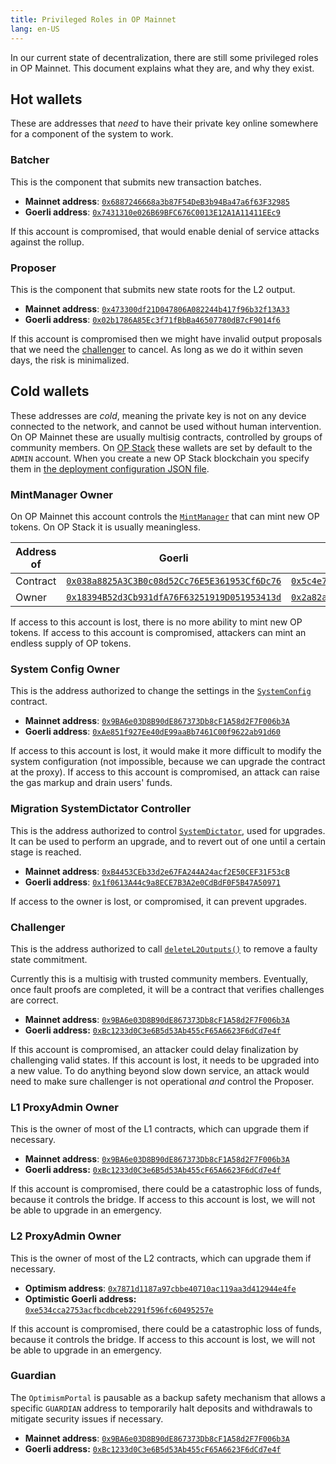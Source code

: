 ```yaml
---
title: Privileged Roles in OP Mainnet
lang: en-US
---
```


In our current state of decentralization, there are still some privileged roles in OP Mainnet. This document explains what they are, and why they exist.

## Hot wallets

These are addresses that *need* to have their private key online somewhere for a component of the system to work.

### Batcher
  
This is the component that submits new transaction batches.

- **Mainnet address**: [`0x6887246668a3b87F54DeB3b94Ba47a6f63F32985`](https://etherscan.io/address/0x6887246668a3b87F54DeB3b94Ba47a6f63F32985)
- **Goerli address**: [`0x7431310e026B69BFC676C0013E12A1A11411EEc9`](https://goerli.etherscan.io/address/0x7431310e026B69BFC676C0013E12A1A11411EEc9)

If this account is compromised, that would enable denial of service attacks against the rollup.


### Proposer
  
This is the component that submits new state roots for the L2 output. 

- **Mainnet address**: [`0x473300df21D047806A082244b417f96b32f13A33`](https://etherscan.io/address/0x473300df21D047806A082244b417f96b32f13A33)
- **Goerli address**: [`0x02b1786A85Ec3f71fBbBa46507780dB7cF9014f6`](https://goerli.etherscan.io/address/0x02b1786A85Ec3f71fBbBa46507780dB7cF9014f6)

If this account is compromised then we might have invalid output proposals that we need the [challenger](#challenger) to cancel. 
As long as we do it within seven days, the risk is minimalized.


## Cold wallets

These addresses are *cold*, meaning the private key is not on any device connected to the network, and cannot be used without human intervention.
On OP Mainnet these are usually multisig contracts, controlled by groups of community members.
On [OP Stack](https://stack.optimism.io) these wallets are set by default to the `ADMIN` account.
When you create a new OP Stack blockchain you specify them in [the deployment configuration JSON file](https://github.com/ethereum-optimism/optimism/blob/62c7f3b05a70027b30054d4c8974f44000606fb7/packages/contracts-bedrock/deploy-config/getting-started.json).


### MintManager Owner

On OP Mainnet this account controls the [`MintManager`](https://github.com/ethereum-optimism/optimism/blob/62c7f3b05a70027b30054d4c8974f44000606fb7/packages/contracts-bedrock/contracts/governance/MintManager.sol) that can mint new OP tokens.
On OP Stack it is usually meaningless.


| Address of | Goerli | Mainnet |
| - | - | - |
| Contract | [`0x038a8825A3C3B0c08d52Cc76E5E361953Cf6Dc76`](https://goerli.etherscan.io/address/0x038a8825A3C3B0c08d52Cc76E5E361953Cf6Dc76) | [`0x5c4e7ba1e219e47948e6e3f55019a647ba501005`](https://optimistic.etherscan.io/address/0x5c4e7ba1e219e47948e6e3f55019a647ba501005) 
| Owner | [`0x18394B52d3Cb931dfA76F63251919D051953413d`](https://goerli.etherscan.io/address/0x18394B52d3Cb931dfA76F63251919D051953413d) | [`0x2a82ae142b2e62cb7d10b55e323acb1cab663a26`](https://optimistic.etherscan.io/address/0x2a82ae142b2e62cb7d10b55e323acb1cab663a26) 


If access to this account is lost, there is no more ability to mint new OP tokens.
If access to this account is compromised, attackers can mint an endless supply of OP tokens.

### System Config Owner

This is the address authorized to change the settings in the [`SystemConfig`](https://github.com/ethereum-optimism/optimism/blob/62c7f3b05a70027b30054d4c8974f44000606fb7/packages/contracts-bedrock/contracts/L1/SystemConfig.sol) contract. 

- **Mainnet address**: [`0x9BA6e03D8B90dE867373Db8cF1A58d2F7F006b3A`](https://etherscan.io/address/0x9BA6e03D8B90dE867373Db8cF1A58d2F7F006b3A)
- **Goerli address**: [`0xAe851f927Ee40dE99aaBb7461C00f9622ab91d60`](https://goerli.etherscan.io/address/0xAe851f927Ee40dE99aaBb7461C00f9622ab91d60#readProxyContract)

If access to this account is lost, it would make it more difficult to modify the system configuration (not impossible, because we can upgrade the contract at the proxy). 
If access to this account is compromised, an attack can raise the gas markup and drain users' funds.


### Migration SystemDictator Controller

This is the address authorized to control [`SystemDictator`](https://github.com/ethereum-optimism/optimism/blob/62c7f3b05a70027b30054d4c8974f44000606fb7/packages/contracts-bedrock/contracts/deployment/SystemDictator.sol), used for upgrades.
It can be used to perform an upgrade, and to revert out of one until a certain stage is reached.

- **Mainnet address**: [`0xB4453CEb33d2e67FA244A24acf2E50CEF31F53cB`](https://etherscan.io/address/0xB4453CEb33d2e67FA244A24acf2E50CEF31F53cB)
- **Goerli address**: [`0x1f0613A44c9a8ECE7B3A2e0CdBdF0F5B47A50971`](https://goerli.etherscan.io/address/0x1f0613A44c9a8ECE7B3A2e0CdBdF0F5B47A50971#readProxyContract)


If access to the owner is lost, or compromised, it can prevent upgrades. 


### Challenger

This is the address authorized to call [`deleteL2Outputs()`](https://github.com/ethereum-optimism/optimism/blob/62c7f3b05a70027b30054d4c8974f44000606fb7/packages/contracts-bedrock/contracts/L1/L2OutputOracle.sol#L133-L167) to remove a faulty state commitment. 

Currently this is a multisig with trusted community members.
Eventually, once fault proofs are completed, it will be a contract that verifies challenges are correct.

- **Mainnet address**: [`0x9BA6e03D8B90dE867373Db8cF1A58d2F7F006b3A`](https://etherscan.io/address/0x9BA6e03D8B90dE867373Db8cF1A58d2F7F006b3A)
- **Goerli address:** [`0xBc1233d0C3e6B5d53Ab455cF65A6623F6dCd7e4f`](https://goerli.etherscan.io/address/0xBc1233d0C3e6B5d53Ab455cF65A6623F6dCd7e4f#readProxyContract)


If this account is compromised, an attacker could delay finalization by challenging valid states.
If this account is lost, it needs to be upgraded into a new value.
To do anything beyond slow down service, an attack would need to make sure challenger is not operational *and* control the Proposer.

### L1 ProxyAdmin Owner

This is the owner of most of the L1 contracts, which can upgrade them if necessary. 

- **Mainnet address**: [`0x9BA6e03D8B90dE867373Db8cF1A58d2F7F006b3A`](https://etherscan.io/address/0x9BA6e03D8B90dE867373Db8cF1A58d2F7F006b3A)
- **Goerli address:** [`0xBc1233d0C3e6B5d53Ab455cF65A6623F6dCd7e4f`](https://goerli.etherscan.io/address/0xBc1233d0C3e6B5d53Ab455cF65A6623F6dCd7e4f#readProxyContract)

If this account is compromised, there could be a catastrophic loss of funds, because it controls the bridge.
If access to this account is lost, we will not be able to upgrade in an emergency.

### L2 ProxyAdmin Owner

This is the owner of most of the L2 contracts, which can upgrade them if necessary.

- **Optimism address**: [`0x7871d1187a97cbbe40710ac119aa3d412944e4fe`](https://optimistic.etherscan.io/address/0x7871d1187a97cbbe40710ac119aa3d412944e4fe)
- **Optimistic Goerli address:** [`0xe534cca2753acfbcdbceb2291f596fc60495257e`](https://goerli-optimism.etherscan.io/address/0xe534cca2753acfbcdbceb2291f596fc60495257e)

If this account is compromised, there could be a catastrophic loss of funds, because it controls the bridge.
If access to this account is lost, we will not be able to upgrade in an emergency.


### Guardian

The `OptimismPortal` is pausable as a backup safety mechanism that allows a specific `GUARDIAN` address to temporarily halt deposits and withdrawals to mitigate security issues if necessary.

- **Mainnet address**: [`0x9BA6e03D8B90dE867373Db8cF1A58d2F7F006b3A`](https://etherscan.io/address/0x9BA6e03D8B90dE867373Db8cF1A58d2F7F006b3A)
- **Goerli address:** [`0xBc1233d0C3e6B5d53Ab455cF65A6623F6dCd7e4f`](https://goerli.etherscan.io/address/0xBc1233d0C3e6B5d53Ab455cF65A6623F6dCd7e4f#readProxyContract)
